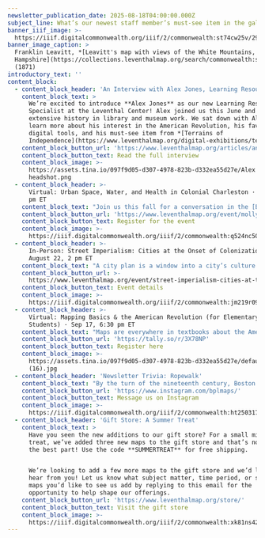 ```yaml
---
newsletter_publication_date: 2025-08-18T04:00:00.000Z
subject_line: What’s our newest staff member’s must-see item in the gallery?
banner_iiif_image: >-
  https://iiif.digitalcommonwealth.org/iiif/2/commonwealth:st74cw25v/293,1908,10040,3948/1800,/0/default.jpg
banner_image_caption: >
  Franklin Leavitt, *[Leavitt's map with views of the White Mountains, New
  Hampshire](https://collections.leventhalmap.org/search/commonwealth:st74cw24k)*
  (1871)
introductory_text: ''
content_block:
  - content_block_header: 'An Interview with Alex Jones, Learning Resource Specialist'
    content_block_text: >
      We’re excited to introduce **Alex Jones** as our new Learning Resource
      Specialist at the Leventhal Center! Alex joined us this June and has an
      extensive history in library and museum work. We sat down with Alex to
      learn more about his interest in the American Revolution, his favorite
      digital tools, and his must-see item from *[Terrains of
      Independence](https://www.leventhalmap.org/digital-exhibitions/terrains-of-independence/)*.
    content_block_button_url: 'https://www.leventhalmap.org/articles/an-interview-with-alex-jones'
    content_block_button_text: Read the full interview
    content_block_image: >-
      https://assets.tina.io/097f9d05-d307-4978-823b-d332ea55d27e/Alex
      headshot.png
  - content_block_header: >-
      Virtual: Urban Space, Water, and Health in Colonial Charleston · Sep 16, 6
      pm ET 
    content_block_text: "Join us this fall for a conversation in the [Brown Seminar on the Historical Geography of the American Revolutionary Era](https://www.leventhalmap.org/tags/richard-h.-brown-seminar/) with historian **Molly Nebiolo**. Professor Nebiolo\_will explore the colonial geography of Charleston with a focus on tidal creeks and other waterbodies—both those marked on maps of this period as well as those hidden in the cartographic record. These maps open up a new perspective on the history of health and environment in the eighteenth century colonial American city.\n\n*This program is part of the [American Revolutionary Geographies Online (ARGO)](https://www.argomaps.org/) project.*\n"
    content_block_button_url: 'https://www.leventhalmap.org/event/molly-nebiolo-lecture/'
    content_block_button_text: Register for the event
    content_block_image: >-
      https://iiif.digitalcommonwealth.org/iiif/2/commonwealth:q524nc50k/2360,1623,2629,4023/full/0/default.jpg
  - content_block_header: >-
      In-Person: Street Imperialism: Cities at the Onset of Colonization ·
      August 22, 2 pm ET
    content_block_text: "A city plan is a window into a city’s culture and ways of life. Unfortunately, most historic urban maps that have made their way into modern collections were created by European and American cartographers and primarily depict cities designed or strongly influenced by the European practices. This leaves many peoples, cities, and cultures cartographically underrepresented.\n\nThis\_*From the Vault*\_map collections showing will spotlight highlights in our collections that depict global, pre-industrial cities that were founded by non-European cultures. Selections are curated by our\_Visitor Services & Exhibition Assistant,\_**Artem Sereda**.\n"
    content_block_button_url: >-
      https://www.leventhalmap.org/event/street-imperialism-cities-at-the-onset-of-colonization-from-the-vault-collections-showing/
    content_block_button_text: Event details
    content_block_image: >-
      https://iiif.digitalcommonwealth.org/iiif/2/commonwealth:jm219r09q/237,481,2637,3634/,1200/0/default.jpg
  - content_block_header: >-
      Virtual: Mapping Basics & the American Revolution (for Elementary
      Students) · Sep 17, 6:30 pm ET 
    content_block_text: "Maps are everywhere in textbooks about the American Revolution—troops on the move, shifting borders, colonies becoming states. But how can we help students really\_*read*\_these maps instead of skipping over them?\n\nIn this session, we’ll break down foundational map-reading skills and explore strategies to get students beyond “this is here, that is there.” We’ll also introduce the [American Revolutionary Geography Online (ARGO)](https://www.argomaps.org/) project and items from the Leventhal Center map collection to support your curriculum development. You’ll leave with classroom-ready ideas that center student inquiry and recognize whose stories maps include—and exclude.\n"
    content_block_button_url: 'https://tally.so/r/3X78NP'
    content_block_button_text: Register here
    content_block_image: >-
      https://assets.tina.io/097f9d05-d307-4978-823b-d332ea55d27e/default
      (16).jpg
  - content_block_header: 'Newsletter Trivia: Ropewalk'
    content_block_text: "By the turn of the nineteenth century, Boston had over a dozen “ropewalks”, which were long buildings where rope was produced. Today, only one remains in Boston, which is the only surviving stone ropewalk in the United States. Where is this ropewalk?\n\n* Charlestown\n* Long Wharf\n* North End\n* East Boston\n\nThe answer to last newsletter’s question about which American city actively encourages public swimming in its adjacent river is **Memphis and the Mississippi River**.\n\nCorrect answers will be included in a random draw—the winner will receive the next three\_[Map of the Month club](https://www.leventhalmap.org/donate/map-of-the-month/)\_postcards for free.\_***Congratulations to our last winner, Joseph!*** In order to enter, make sure you follow us on [Bluesky](https://bsky.app/profile/bplmaps.bsky.social),\_[Instagram](https://www.instagram.com/bplmaps/)\_ or\_[Facebook](https://www.facebook.com/bplmaps)\_and direct message or email us the answer to the following question. We’ll accept answers until **August 25 at 9 am ET**.\n"
    content_block_button_url: 'https://www.instagram.com/bplmaps/'
    content_block_button_text: Message us on Instagram
    content_block_image: >-
      https://iiif.digitalcommonwealth.org/iiif/2/commonwealth:ht250317v/540,50,2971,4878/,1800/0/default.jpg
  - content_block_header: 'Gift Store: A Summer Treat'
    content_block_text: >
      Have you seen the new additions to our gift store? For a small mid-year
      treat, we’ve added three new maps to the gift store and that’s not even
      the best part! Use the code **SUMMERTREAT** for free shipping.


      We’re looking to add a few more maps to the gift store and we’d love to
      hear from you! Let us know what subject matter, time period, or specific
      maps you’d like to see us add by replying to this email for the
      opportunity to help shape our offerings.
    content_block_button_url: 'https://www.leventhalmap.org/store/'
    content_block_button_text: Visit the gift store
    content_block_image: >-
      https://iiif.digitalcommonwealth.org/iiif/2/commonwealth:xk81ns42m/283,300,5199,6223/1200,/0/default.jpg
---
```


